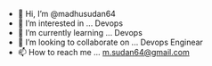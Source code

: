 - 👋 Hi, I’m @madhusudan64
- 👀 I’m interested in ... Devops
- 🌱 I’m currently learning ... Devops
- 💞️ I’m looking to collaborate on ... Devops Enginear
- 📫 How to reach me ... m.sudan64@gmail.com

<!---
madhusudan64/madhusudan64 is a ✨ special ✨ repository because its `README.md` (this file) appears on your GitHub profile.
You can click the Preview link to take a look at your changes.
--->
